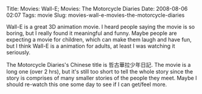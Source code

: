 Title: Movies: Wall-E; Movies: The Motorcycle Diaries
Date: 2008-08-06 02:07
Tags: movie
Slug: movies-wall-e-movies-the-motorcycle-diaries

Wall-E is a great 3D animation movie. I heard people saying the movie is
so boring, but I really found it meaningful and funny. Maybe people are
expecting a movie for children, which can make them laugh and have fun,
but I think Wall-E is a animation for adults, at least I was watching it
seriously.

The Motorcycle Diaries's Chinese title is 哲古華拉少年日記. The movie is
a long one (over 2 hrs), but it's still too short to tell the whole
story since the story is comprises of many smaller stories of the people
they meet. Maybe I should re-watch this one some day to see if I can
get/feel more.
